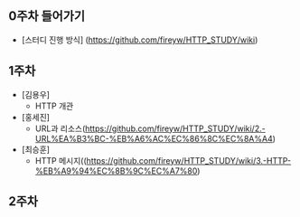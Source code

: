 ## 0주차 들어가기 
- [스터디 진행 방식] (https://github.com/fireyw/HTTP_STUDY/wiki)

## 1주차
- [김용우]
    - HTTP 개관
- [홍세진] 
    - URL과 리소스(https://github.com/fireyw/HTTP_STUDY/wiki/2.-URL%EA%B3%BC-%EB%A6%AC%EC%86%8C%EC%8A%A4)
- [최승훈] 
    - HTTP 메시지((https://github.com/fireyw/HTTP_STUDY/wiki/3.-HTTP-%EB%A9%94%EC%8B%9C%EC%A7%80)

## 2주차
    
